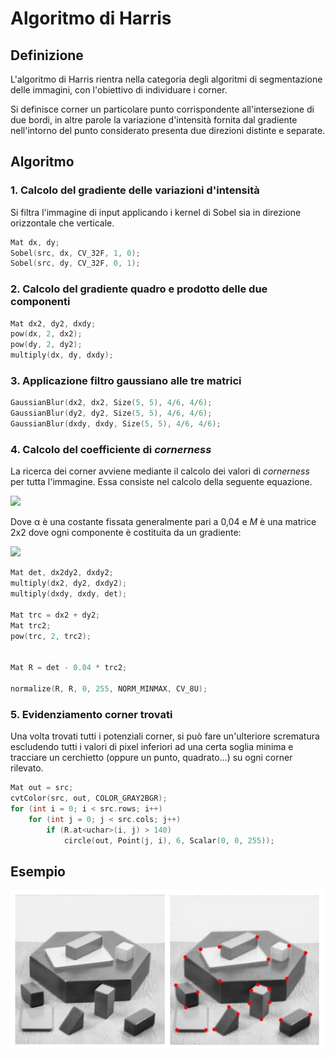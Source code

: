 # Algoritmo di Harris

## Definizione

L'algoritmo di Harris rientra nella categoria degli algoritmi di segmentazione delle immagini, con l'obiettivo di individuare i corner.

Si definisce corner un particolare punto corrispondente all'intersezione di due bordi, in altre parole la variazione d'intensità fornita dal gradiente nell'intorno del punto considerato presenta due direzioni distinte e separate.

## Algoritmo

### 1. Calcolo del gradiente delle variazioni d'intensità

Si filtra l'immagine di input applicando i kernel di Sobel sia in direzione orizzontale che verticale.

```c++
Mat dx, dy;
Sobel(src, dx, CV_32F, 1, 0);
Sobel(src, dy, CV_32F, 0, 1);
```

### 2. Calcolo del gradiente quadro e prodotto delle due componenti

```c++
Mat dx2, dy2, dxdy;
pow(dx, 2, dx2);
pow(dy, 2, dy2);
multiply(dx, dy, dxdy);
```

### 3. Applicazione filtro gaussiano alle tre matrici

```c++
GaussianBlur(dx2, dx2, Size(5, 5), 4/6, 4/6);
GaussianBlur(dy2, dy2, Size(5, 5), 4/6, 4/6);
GaussianBlur(dxdy, dxdy, Size(5, 5), 4/6, 4/6);
```

### 4. Calcolo del coefficiente di *cornerness*

La ricerca dei corner avviene mediante il calcolo dei valori di *cornerness* per tutta l'immagine. Essa consiste nel calcolo della seguente equazione.

<picture>
  <source media="(prefers-color-scheme: dark)" srcset="https://latex.codecogs.com/svg.image?\large&space;\color{White}R=\det(M)-\alpha\cdot\mathrm{trace}(M)^2">
  <source media="(prefers-color-scheme: light)" srcset="https://latex.codecogs.com/svg.image?\large&space;R=\det(M)-\alpha\cdot\mathrm{trace}(M)^2">
  <img src="https://latex.codecogs.com/svg.image?\large&space;R=\det(M)-\alpha\cdot\mathrm{trace}(M)^2">
</picture>

Dove α è una costante fissata generalmente pari a 0,04 e *M* è una matrice 2x2 dove ogni componente è costituita da un gradiente:

<picture>
  <source media="(prefers-color-scheme: dark)" srcset="https://latex.codecogs.com/svg.image?\large&space;\color{White}M=\sum_{x%2Cy}w(x%2Cy)\begin{bmatrix}\nabla_x^2(x%2Cy)&\nabla_x(x%2Cy)\nabla_y(x%2Cy)\\\nabla_x(x%2Cy)\nabla_y(x%2Cy)&\nabla_y^2(x%2Cy)\\\end{bmatrix}">
  <source media="(prefers-color-scheme: light)" srcset="https://latex.codecogs.com/svg.image?\large&space;M=\sum_{x%2Cy}w(x%2Cy)\begin{bmatrix}\nabla_x^2(x%2Cy)&\nabla_x(x%2Cy)\nabla_y(x%2Cy)\\\nabla_x(x%2Cy)\nabla_y(x%2Cy)&\nabla_y^2(x%2Cy)\\\end{bmatrix}">
  <img src="https://latex.codecogs.com/svg.image?\large&space;M=\sum_{x%2Cy}w(x%2Cy)\begin{bmatrix}\nabla_x^2(x%2Cy)&\nabla_x(x%2Cy)\nabla_y(x%2Cy)\\\nabla_x(x%2Cy)\nabla_y(x%2Cy)&\nabla_y^2(x%2Cy)\\\end{bmatrix}">
</picture>

```c++
Mat det, dx2dy2, dxdy2;
multiply(dx2, dy2, dxdy2);
multiply(dxdy, dxdy, det);

Mat trc = dx2 + dy2;
Mat trc2;
pow(trc, 2, trc2);


Mat R = det - 0.04 * trc2;

normalize(R, R, 0, 255, NORM_MINMAX, CV_8U);
```

### 5. Evidenziamento corner trovati

Una volta trovati tutti i potenziali corner, si può fare un'ulteriore scrematura escludendo tutti i valori di pixel inferiori ad una certa soglia minima e tracciare un cerchietto (oppure un punto, quadrato...) su ogni corner rilevato.

```c++
Mat out = src;
cvtColor(src, out, COLOR_GRAY2BGR);
for (int i = 0; i < src.rows; i++)
	for (int j = 0; j < src.cols; j++)
		if (R.at<uchar>(i, j) > 140)
			circle(out, Point(j, i), 6, Scalar(0, 0, 255));
```

## Esempio

![Harris](fig/harris.png)
